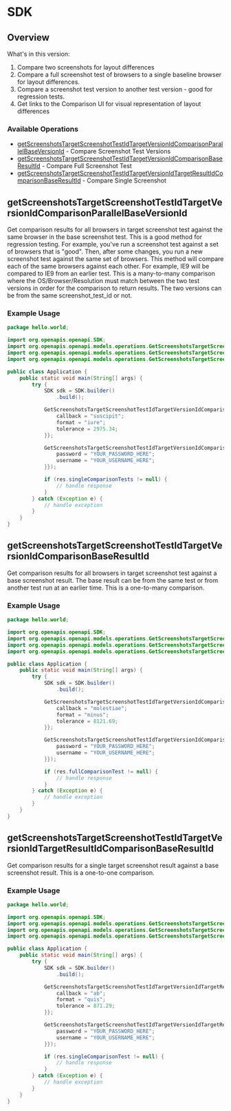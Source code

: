 # SDK

## Overview

What's in this version: 
 1. Compare two screenshots for layout differences 
 2. Compare a full screenshot test of browsers to a single baseline browser for layout differences. 
 3. Compare a screenshot test version to another test version - good for regression tests. 
 4. Get links to the Comparison UI for visual representation of layout differences

### Available Operations

* [getScreenshotsTargetScreenshotTestIdTargetVersionIdComparisonParallelBaseVersionId](#getscreenshotstargetscreenshottestidtargetversionidcomparisonparallelbaseversionid) - Compare Screenshot Test Versions
* [getScreenshotsTargetScreenshotTestIdTargetVersionIdComparisonBaseResultId](#getscreenshotstargetscreenshottestidtargetversionidcomparisonbaseresultid) - Compare Full Screenshot Test
* [getScreenshotsTargetScreenshotTestIdTargetVersionIdTargetResultIdComparisonBaseResultId](#getscreenshotstargetscreenshottestidtargetversionidtargetresultidcomparisonbaseresultid) - Compare Single Screenshot

## getScreenshotsTargetScreenshotTestIdTargetVersionIdComparisonParallelBaseVersionId

Get comparison results for all browsers in target screenshot test against the same browser in the base screenshot test. This is a good method for regression testing. For example, you've run a screenshot test against a set of browsers that is "good". Then, after some changes, you run a new screenshot test against the same set of browsers. This method will compare each of the same browsers against each other. For example, IE9 will be compared to IE9 from an earlier test. This is a many-to-many comparison where the OS/Browser/Resolution must match between the two test versions in order for the comparison to return results. The two versions can be from the same screenshot_test_id or not.

### Example Usage

```java
package hello.world;

import org.openapis.openapi.SDK;
import org.openapis.openapi.models.operations.GetScreenshotsTargetScreenshotTestIdTargetVersionIdComparisonParallelBaseVersionIdRequest;
import org.openapis.openapi.models.operations.GetScreenshotsTargetScreenshotTestIdTargetVersionIdComparisonParallelBaseVersionIdResponse;
import org.openapis.openapi.models.operations.GetScreenshotsTargetScreenshotTestIdTargetVersionIdComparisonParallelBaseVersionIdSecurity;

public class Application {
    public static void main(String[] args) {
        try {
            SDK sdk = SDK.builder()
                .build();

            GetScreenshotsTargetScreenshotTestIdTargetVersionIdComparisonParallelBaseVersionIdRequest req = new GetScreenshotsTargetScreenshotTestIdTargetVersionIdComparisonParallelBaseVersionIdRequest(423655L, 623564L, 645894L) {{
                callback = "suscipit";
                format = "iure";
                tolerance = 2975.34;
            }};            

            GetScreenshotsTargetScreenshotTestIdTargetVersionIdComparisonParallelBaseVersionIdResponse res = sdk.sdk.getScreenshotsTargetScreenshotTestIdTargetVersionIdComparisonParallelBaseVersionId(req, new GetScreenshotsTargetScreenshotTestIdTargetVersionIdComparisonParallelBaseVersionIdSecurity("debitis", "ipsa") {{
                password = "YOUR_PASSWORD_HERE";
                username = "YOUR_USERNAME_HERE";
            }});

            if (res.singleComparisonTests != null) {
                // handle response
            }
        } catch (Exception e) {
            // handle exception
        }
    }
}
```

## getScreenshotsTargetScreenshotTestIdTargetVersionIdComparisonBaseResultId

Get comparison results for all browsers in target screenshot test against a base screenshot result. The base result can be from the same test or from another test run at an earlier time. This is a one-to-many comparison.

### Example Usage

```java
package hello.world;

import org.openapis.openapi.SDK;
import org.openapis.openapi.models.operations.GetScreenshotsTargetScreenshotTestIdTargetVersionIdComparisonBaseResultIdRequest;
import org.openapis.openapi.models.operations.GetScreenshotsTargetScreenshotTestIdTargetVersionIdComparisonBaseResultIdResponse;
import org.openapis.openapi.models.operations.GetScreenshotsTargetScreenshotTestIdTargetVersionIdComparisonBaseResultIdSecurity;

public class Application {
    public static void main(String[] args) {
        try {
            SDK sdk = SDK.builder()
                .build();

            GetScreenshotsTargetScreenshotTestIdTargetVersionIdComparisonBaseResultIdRequest req = new GetScreenshotsTargetScreenshotTestIdTargetVersionIdComparisonBaseResultIdRequest(963663L, 272656L, 383441L) {{
                callback = "molestiae";
                format = "minus";
                tolerance = 8121.69;
            }};            

            GetScreenshotsTargetScreenshotTestIdTargetVersionIdComparisonBaseResultIdResponse res = sdk.sdk.getScreenshotsTargetScreenshotTestIdTargetVersionIdComparisonBaseResultId(req, new GetScreenshotsTargetScreenshotTestIdTargetVersionIdComparisonBaseResultIdSecurity("voluptatum", "iusto") {{
                password = "YOUR_PASSWORD_HERE";
                username = "YOUR_USERNAME_HERE";
            }});

            if (res.fullComparisonTest != null) {
                // handle response
            }
        } catch (Exception e) {
            // handle exception
        }
    }
}
```

## getScreenshotsTargetScreenshotTestIdTargetVersionIdTargetResultIdComparisonBaseResultId

Get comparison results for a single target screenshot result against a base screenshot result. This is a one-to-one comparison.

### Example Usage

```java
package hello.world;

import org.openapis.openapi.SDK;
import org.openapis.openapi.models.operations.GetScreenshotsTargetScreenshotTestIdTargetVersionIdTargetResultIdComparisonBaseResultIdRequest;
import org.openapis.openapi.models.operations.GetScreenshotsTargetScreenshotTestIdTargetVersionIdTargetResultIdComparisonBaseResultIdResponse;
import org.openapis.openapi.models.operations.GetScreenshotsTargetScreenshotTestIdTargetVersionIdTargetResultIdComparisonBaseResultIdSecurity;

public class Application {
    public static void main(String[] args) {
        try {
            SDK sdk = SDK.builder()
                .build();

            GetScreenshotsTargetScreenshotTestIdTargetVersionIdTargetResultIdComparisonBaseResultIdRequest req = new GetScreenshotsTargetScreenshotTestIdTargetVersionIdTargetResultIdComparisonBaseResultIdRequest(568045L, 392785L, 925597L, 836079L) {{
                callback = "ab";
                format = "quis";
                tolerance = 871.29;
            }};            

            GetScreenshotsTargetScreenshotTestIdTargetVersionIdTargetResultIdComparisonBaseResultIdResponse res = sdk.sdk.getScreenshotsTargetScreenshotTestIdTargetVersionIdTargetResultIdComparisonBaseResultId(req, new GetScreenshotsTargetScreenshotTestIdTargetVersionIdTargetResultIdComparisonBaseResultIdSecurity("deserunt", "perferendis") {{
                password = "YOUR_PASSWORD_HERE";
                username = "YOUR_USERNAME_HERE";
            }});

            if (res.singleComparisonTest != null) {
                // handle response
            }
        } catch (Exception e) {
            // handle exception
        }
    }
}
```
